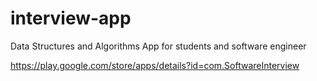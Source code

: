 # interview-app
Data Structures and Algorithms App for students and software engineer

https://play.google.com/store/apps/details?id=com.SoftwareInterview
